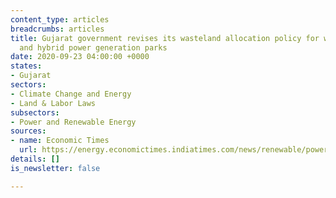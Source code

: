 ```yaml
---
content_type: articles
breadcrumbs: articles
title: Gujarat government revises its wasteland allocation policy for wind, solar,
  and hybrid power generation parks
date: 2020-09-23 04:00:00 +0000
states:
- Gujarat
sectors:
- Climate Change and Energy
- Land & Labor Laws
subsectors:
- Power and Renewable Energy
sources:
- name: Economic Times
  url: https://energy.economictimes.indiatimes.com/news/renewable/power-fix-policy-on-wasteland-allocation-to-re-parks-revised/78117669
details: []
is_newsletter: false

---
```

